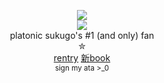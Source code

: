 <div align = "center">

![](https://komarev.com/ghpvc/?username=zyvism&color=0d0d0d&style=flat-square&label=_witnesses)
<br> 
<img src="https://github.com/user-attachments/assets/a11983e0-e165-42d1-bc22-f8c98692cf0d">
<br>
platonic sukugo's #1 (and only) fan<br>
✮<br>
<a href="https://rentry.co/1nfiniteshrine">rentry</a> <a href="https://getou.atabook.org">新book</a><br>
<sup>sign my ata >_0</sup>
